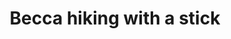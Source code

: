---
title: Becca hiking with a stick
category: blog
lat: 18.6578
lng: 98.6392
image: https://s3-us-west-2.amazonaws.com/travels2013/2014-01-12 19:35:08 PST.jpg
observation: 20140112193508PST
---